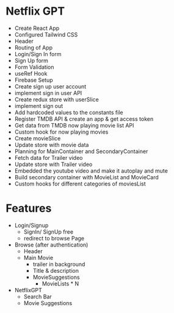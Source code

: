 # Netflix GPT

- Create React App
- Configured Tailwind CSS
- Header
- Routing of App
- Login/Sign In form
- Sign Up form
- Form Validation
- useRef Hook
- Firebase Setup
- Create sign up user account
- implement sign in user API
- Create redux store with userSlice
- implement sign out
- Add hardcoded values to the constants file
- Register TMDB API & create an app & get access token
- Get data from TMDB now playing movie list API
- Custom hook for now playing movies
- Create movieSlice
- Update store with movie data
- Planning for MainContainer and SecondaryContainer
- Fetch data for Trailer video
- Update store with Trailer video
- Embedded the youtube video and make it autoplay and mute
- Build secondary container with MovieList and MovieCard
- Custom hooks for different categories of moviesList

# Features

- Login/Signup
  - SignIn/ SignUp free
  - redirect to browse Page
- Browse (after authentication)
  - Header
  - Main Movie
    - trailer in background
    - Title & description
    - MovieSuggestions
      - MovieLists \* N
- NetflixGPT
  - Search Bar
  - Movie Suggestions

